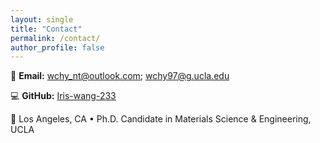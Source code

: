 ```yaml
---
layout: single
title: "Contact"
permalink: /contact/
author_profile: false
---
```


📧 **Email:** wchy_nt@outlook.com; wchy97@g.ucla.edu  

💻 **GitHub:** [Iris-wang-233](https://github.com/Iris-wang-233)  

📍 Los Angeles, CA • Ph.D. Candidate in Materials Science & Engineering, UCLA
